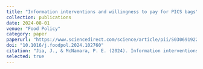 ```yaml
---
title: "Information interventions and willingness to pay for PICS bags"
collection: publications
date: 2024-08-01
venue: "Food Policy"
category: paper
paperurl: "https://www.sciencedirect.com/science/article/pii/S0306919224001714"
doi: "10.1016/j.foodpol.2024.102760"
citation: "Jia, J., & McNamara, P. E. (2024). Information interventions and willingness to pay for PICS bags: Evidence from Sierra Leone. *Food Policy*, 129, 102760."
selected: true
---
```

